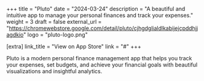 +++
title = "Pluto"
date = "2024-03-24"
description = "A beautiful and intuitive app to manage your personal finances and track your expenses."
weight = 3
draft = false
external_url = "https://chromewebstore.google.com/detail/pluto/cjhgdglialdlkabijejcpddhjjagdkio"
logo = "pluto-logo.png"

[extra]
link_title = "View on App Store"
link = "#"
+++

Pluto is a modern personal finance management app that helps you track your expenses, set budgets, and achieve your financial goals with beautiful visualizations and insightful analytics.

<!-- Add more detailed content about Pluto here --> 